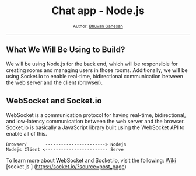 <div align="center">
  <h1>Chat app - Node.js  </h1>
  <sub>Author:
<a href="https://www.linkedin.com/in/bhuvanaganesan-l-2209047a" target="_blank">Bhuvan Ganesan</a><br>
</sub>
</div>

<hr>

## What We Will Be Using to Build?
We will be using Node.js for the back end, which will be responsible for creating rooms and managing users in those rooms. Additionally, we will be using Socket.io to enable real-time, bidirectional communication between the web server and the client (browser).

## WebSocket and Socket.io
WebSocket is a communication protocol for having real-time, bidirectional, and low-latency communication between the web server and the browser. Socket.io is basically a JavaScript library built using the WebSocket API to enable all of this.

```
Browser/       -----------------------> Nodejs 
Nodejs Client <------------------------ Serve 
```

To learn more about WebSocket and Socket.io, visit the following:
[Wiki](https://en.wikipedia.org/wiki/WebSocket?source=post_page)
[socket js ] (https://socket.io/?source=post_page)








